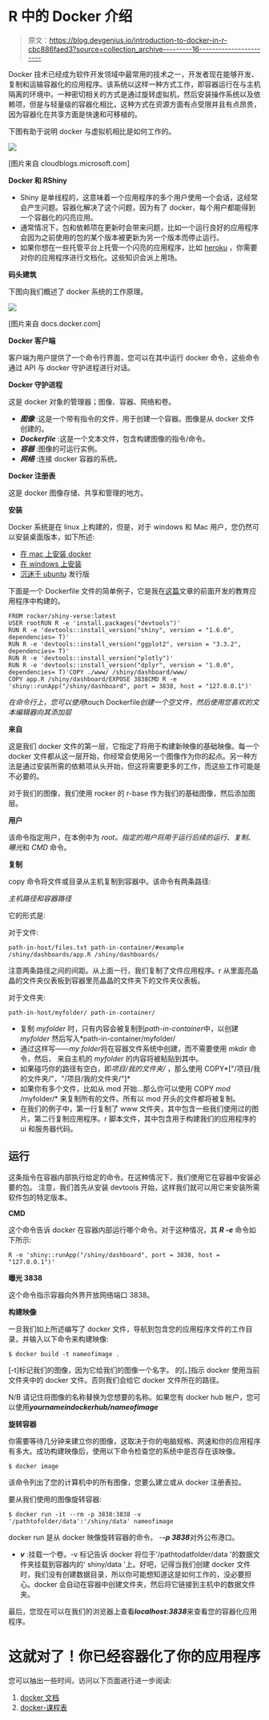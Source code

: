 # R 中的 Docker 介绍

> 原文：<https://blog.devgenius.io/introduction-to-docker-in-r-cbc886faed3?source=collection_archive---------16----------------------->

Docker 技术已经成为软件开发领域中最常用的技术之一，开发者现在能够开发、复制和运输容器化的应用程序。该系统以这样一种方式工作，即容器运行在与主机隔离的环境中。一种密切相关的方式是通过旋转虚拟机，然后安装操作系统以及依赖项，但是与轻量级的容器化相比，这种方式在资源方面有点受限并且有点昂贵，因为容器化在共享方面是快速和可移植的。

下图有助于说明 docker 与虚拟机相比是如何工作的。

![](img/b77bcd21c1cb31f4cfa95187c2514b59.png)

[图片来自 cloudblogs.microsoft.com]

**Docker 和 RShiny**

*   Shiny 是单线程的，这意味着一个应用程序的多个用户使用一个会话，这经常会产生问题。容器化解决了这个问题，因为有了 docker，每个用户都能得到一个容器化的闪亮应用。
*   通常情况下，包和依赖项在更新时会带来问题，比如一个运行良好的应用程序会因为之前使用的包的某个版本被更新为另一个版本而停止运行。
*   如果你想在一些托管平台上托管一个闪亮的应用程序，比如 [heroku](https://www.heroku.com) ，你需要对你的应用程序进行文档化。这些知识会派上用场。

**码头建筑**

下图向我们概述了 docker 系统的工作原理。

![](img/69de48b8e1f9d6f80a95d64552e40af1.png)

[图片来自 docs.docker.com]

**Docker 客户端**

客户端为用户提供了一个命令行界面，您可以在其中运行 docker 命令，这些命令通过 API 与 docker 守护进程进行对话。

**Docker 守护进程**

这是 docker 对象的管理器；图像、容器、网络和卷。

*   ***图像*** :这是一个带有指令的文件，用于创建一个容器。图像是从 docker 文件创建的。
*   ***Dockerfile*** :这是一个文本文件，包含构建图像的指令/命令。
*   ***容器*** :图像的可运行实例。
*   ***网络*** :连接 docker 容器的系统。

**Docker 注册表**

这是 docker 图像存储、共享和管理的地方。

**安装**

Docker 系统是在 linux 上构建的，但是，对于 windows 和 Mac 用户，您仍然可以安装桌面版本，如下所述:

*   [在 mac 上安装 docker](https://hub.docker.com/editions/community/docker-ce-desktop-mac)
*   [在 windows 上安装](https://hub.docker.com/editions/community/docker-ce-desktop-windows)
*   [沉迷于 ubuntu](https://docs.docker.com/engine/install/) 发行版

下面是一个 Dockerfile 文件的简单例子，它是我在[这篇](https://oyogo.github.io/shiny/2021/06/08/gentle-introduction-to-r-shiny.html)文章的前面开发的教育应用程序中构建的。

```
FROM rocker/shiny-verse:latest
USER rootRUN R -e 'install.packages("devtools")'
RUN R -e 'devtools::install_version("shiny", version = "1.6.0", dependencies= T)'  
RUN R -e 'devtools::install_version("ggplot2", version = "3.3.2", dependencies= T)'
RUN R -e 'devtools::install_version("plotly")' 
RUN R -e 'devtools::install_version("dplyr", version = "1.0.0", dependencies= T)'COPY ./www/ /shiny/dashboard/www/
COPY app.R /shiny/dashboard/EXPOSE 3838CMD R -e 'shiny::runApp("/shiny/dashboard", port = 3838, host = "127.0.0.1")'
```

*在命令行上，您可以使用*touch Dockerfile*创建一个空文件，然后使用您喜欢的文本编辑器向其添加层*

**来自**

这是我们 docker 文件的第一层，它指定了将用于构建新映像的基础映像。每一个 docker 文件都从这一层开始，你经常会使用另一个图像作为你的起点。另一种方法是通过安装所需的依赖项从头开始，但这将需要更多的工作，而这些工作可能是不必要的。

对于我们的图像，我们使用 rocker 的 r-base 作为我们的基础图像，然后添加图层。

**用户**

该命令指定用户，在本例中为 *root。*指定的用户将用于运行后续的*运行*、*复制*、*曝光*和 *CMD* 命令。

**复制**

copy 命令将文件或目录从主机复制到容器中。该命令有两条路径:

*主机路径和容器路径*

它的形式是:

对于文件:

```
path-in-host/files.txt path-in-container/#example
/shiny/dashboards/app.R /shiny/dashboards/
```

注意两条路径之间的间距。从上面一行，我们复制了文件应用程序。r 从里面亮晶晶的文件夹仪表板到容器里亮晶晶的文件夹下的文件夹仪表板。

对于文件夹:

```
path-in-host/myfolder/ path-in-container/
```

*   复制 *myfolder* 时，只有内容会被复制到*path-in-container*中，以创建 *myfolder* 然后写入*path-in-container/myfolder/
*   通过这样写——*my folder*将在容器文件系统中创建，而不需要使用 *mkdir* 命令，然后，
    来自主机的 *myfolder* 的内容将被粘贴到其中。
*   如果碰巧你的路径有空白，即*项目/我的文件夹/* ，那么使用 COPY*["/项目/我的文件夹/"，"/项目/我的文件夹/"]*
*   如果你有多个文件，比如从 mod 开始…那么你可以使用 COPY *mod* /myfolder/* 来复制所有的文件。所有以 mod 开头的文件都将被复制。
*   在我们的例子中，第一行复制了 www 文件夹，其中包含一些我们使用过的图片。第二行复制应用程序。r 脚本文件，其中包含用于构建我们的应用程序的 ui 和服务器代码。

## **运行**

这条指令在容器内部执行给定的命令。在这种情况下，我们使用它在容器中安装必要的包。
注意，我们首先从安装 devtools 开始，这样我们就可以用它来安装所需软件包的特定版本。

**CMD**

这个命令告诉 docker 在容器内部运行哪个命令。对于这种情况，其 ***R -e*** 命令如下所示:

```
R -e 'shiny::runApp("/shiny/dashboard", port = 3838, host = "127.0.0.1")'
```

**曝光 3838**

这个命令指示容器向外界开放网络端口 3838。

**构建映像**

一旦我们如上所述编写了 docker 文件，导航到包含您的应用程序文件的工作目录，并输入以下命令来构建映像:

```
$ docker build -t nameofimage .
```

[-t]标记我们的图像，因为它给我们的图像一个名字。
的[。]指示 docker 使用当前文件夹中的 docker 文件。否则我们会给它 docker 文件所在的路径。

N/B 请记住将图像的名称替换为您想要的名称。如果您有 docker hub 帐户，您可以使用***yournameindockerhub/nameofimage***

**旋转容器**

你需要等待几分钟来建立你的图像，这取决于你的电脑规格、网速和你的应用程序有多大。成功构建映像后，使用以下命令检查您的系统中是否存在该映像。

```
$ docker image
```

该命令列出了您的计算机中的所有图像，您要么建立或从 docker 注册表拉。

要从我们使用的图像旋转容器:

```
$ docker run -it --rm -p 3838:3838 -v '/pathtofolder/data':'/shiny/data' nameofimage
```

docker run 是从 docker 映像旋转容器的命令。
-**-*p 3838***对外公布港口。
- ***v*** :挂载一个卷。-v 标记告诉 docker 将位于'/pathtodatfolder/data '的数据文件夹挂载到容器内的' shiny/data '上。好吧，记得当我们创建 docker 文件时，我们没有创建数据目录，所以你可能想知道这是如何工作的，没必要担心。docker 会自动在容器中创建文件夹，然后将它链接到主机中的数据文件夹。

最后，您现在可以在我们的浏览器上查看***localhost:3838***来查看您的容器化应用程序。

# 这就对了！你已经容器化了你的应用程序

您可以抽出一些时间，访问以下页面进行进一步阅读:

1.  [docker 文档](https://docs.docker.com/get-started/overview/)
2.  [docker-课程表](https://docker-curriculum.com/)